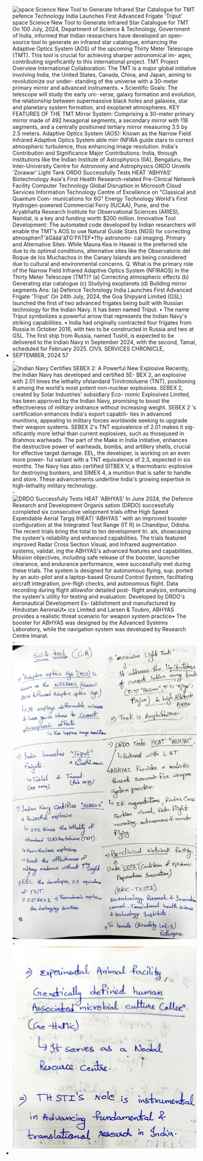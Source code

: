 - ![space Science New Tool to Generate Infrared Star Catalogue for TMT pefence Technology India Launches First Advanced Frigate 'Triput' space Science New Tool to Generate Infrared Star Catalogue for TMT On 100 July, 2024, Department of Science & Technology, Government of India, informed that Indian researchers have developed an open-source tool to generate an infrared star catalogue, enhancing the Adaptive Optics System (AOS) of the upcoming Thirty Meter Telescope (TMT). This tool is crucial for achieving sharper astronomical im- ages, contributing significantly to this international project. TMT Project Overview International Collaboration: The TMT is a major global initiative involving India, the United States, Canada, China, and Japan, aiming to revolutionize our under- standing of the universe with a 30-meter primary mirror and advanced instruments. • Scientific Goals: The telescope will study the early uni- verse, galaxy formation and evolution, the relationship between supermassive black holes and galaxies, star and planetary system formation, and exoplanet atmospheres. KEY FEATURES OF THE TMT Mirror System: Comprising a 30-meter primary mirror made of 492 hexagonal segments, a secondary mirror with 118 segments, and a centrally positioned tertiary mirror measuring 3.5 by 2.5 meters. Adaptive Optics System (AOS): Known as the Narrow Field Infrared Adaptive Optics System able mirr (NFIRA guide stars to correct atmospheric turbulence, thus enhancing image resolution. India's Contribution and Significance Major Contributions: India, through institutions like the Indian Institute of Astrophysics (IIA), Bengaluru, the Inter-University Centre for Astronomy and Astrophysics ORDO Unveils 'Zorawar' Light Tank ORDO Successfully Tests HEAT 'ABHYAS' Biotechnology Asia's First Health Research-related Pre-Clinical Network Facility Computer Technology Global Disruption in Microsoft Cloud Services Information Technology Centre of Excellence on "Classical and Quantum Com- munications for 6G" Energy Technology World's First Hydrogen-powered Commercial Ferry (IUCAA), Pune, and the Aryabhatta Research Institute for Observational Sciences (ARIES), Nainital, is a key and funding worth $200 million. Innovative Tool Development: The automated code developed by Indian researchers will enable the TMT's AOS to use Natural Guide Stars (NGS) for correcting atmosphenT'äGäää'äTG'FfiTEF•11ty astronomi- cal imaging. Primary and Alternative Sites: While Mauna Kea in Hawaii is the preferred site due to its optimal conditions, alternative sites like the Observatorio del Roque de los Muchachos in the Canary Islands are being considered due to cultural and environmental concerns. Q. What is the primary role of the Narrow Field Infrared Adaptive Optics System (NFIRAOS) in the Thirty Meter Telescope (TMT)? (a) Correcting atmospheric effects (b) Generating star catalogue (c) Studying exoplanets (d) Building mirror segments Ans: (a) Defence Technology India Launches First Advanced Frigate 'Triput' On 24th July, 2024, the Goa Shipyard Limited (GSL) launched the first of two advanced frigates being built with Russian technology for the Indian Navy. It has been named Triput. • The name Triput symbolizes a powerful arrow that represents the Indian Navy's striking capabilities. • India had originally contracted four frigates from Russia in October 2016, with two to be constructed in Russia and two at GSL. The first ship from Russia, named Tushil, is expected to be delivered to the Indian Navy in September 2024, with the second, Tamal, scheduled for February 2025. CIVIL SERVICES CHRONICLE, SEPTEMBER, 2024 57 ](Exported%20image%2020250424103905-0.jpeg) - ![Indian Navy Certifies SEBEX 2: A Powerful New Explosive Recently, the Indian Navy has developed and certified SE- BEX 2, an explosive with 2.01 times the lethality ofstandard Trinitrotoluene (TNT), positioning it among the world's most potent non-nuclear explosives. SEBEX 2, created by Solar Industries' subsidiary Eco- nomic Explosives Limited, has been approved by the Indian Navy, promising to boost the effectiveness of military ordnance without increasing weight. SEBEX 2 's certification enhances India's export capabili- ties in advanced munitions, appealing to military forces worldwide seeking to upgrade their weapon systems. SEBEX 2's TNT equivalence of 2.01 makes it sig- nificantly more lethal than current explosives, such as thosejused in Brahmos warheads. The part of the Make in India initiative, enhances the destructive power of warheads, bombs, and artillery shells, crucial for effective target damage. EEL, the developer, is working on an even more power- ful variant with a TNT equivalence of 2.3, expected in six months. The Navy has also certified SITBEX V, a thermobaric explosive for destroying bunkers, and SIMEX 4, a munition that is safer to handle and store. These advancements underline India's growing expertise in high-lethality military technology. ](Exported%20image%2020250424103907-1.jpeg) - ![DRDO Successfully Tests HEAT 'ABHYAS' In June 2024, the Defence Research and Development Organis sation (DRDO) successfully cornpleted six consecutive velopment trials ofthe High Speed Expendable Aerial Targq (HEAT) 'ABHYAS ' with an improved booster configuration at the Integrated Test Range (IT R) in Chandipur, Odisha. The recent trials bring the total to ten development tri. als, showcasing the system's reliability and enhanced capabilities. The trials featured improved Radar Cross Section Visual, and Infrared augmentation systems, validat. ing the ABHYAS's advanced features and capabilities. Mission objectives, including safe release of the booster, launcher clearance, and endurance performance, were successfully met during these trials. The system is designed for autonomous flying, sup. ported by an auto-pilot and a laptop-based Ground Control System, facilitating aircraft integration, pre-fligh checks, and autonomous flight. Data recording during flight allowsfor detailed post- flight analysis, enhancing the system's utility for testing and evaluation. Developed by DRDO's Aeronautical Development Es- tablishment and manufactured by Hindustan AeronaUt• ics Limited and Larsen & Toubro, ABHYAS provides a realistic threat scenario for weapon system practice• The booster for ABHYAS was designed by the Advanced Systems Laboratory, while the navigation system was developed by Research Centre Imarat. ](Exported%20image%2020250424103909-2.jpeg) - ![つ 鬥 "%/dxa 。 、 ~ 1 。 ~ 生 G TX ヨ 9 ユ て s を ( 工 主 9 け 亠 ー っ 可 ゴ 創 ユ 十 あ 尸 ~ 尸 っ ョ ョ 甲 . 当 下 一 平 。 の dB つ , 岬 ↓ ヂ 。 つ 。 。 十 に 卩 に 」 。 爿 ~ ・ カ , 。 卩 。 卩 罅 ~ 。 卩 勹 ・ 0 ュ フ ~ 。 辟 尸 ー ユ ( 発 冖 せ ー 5 ド れ 广 を を ド 上 負 ュ を フ 怦 十 ツ 匀 。 v 刀 ュ ヤ 社 0 (J 0 ア の C' 平 50W ュ せ " ル ” 。 50U ](Exported%20image%2020250424103914-3.jpeg) - ![-s مهA الأعما هط ستلل eeالاء) تصع/ عمصهو عكل اص و: اتك مد الص لهك-مصما ة Alt-I أcص-لR اهومتلماهههيي لمعحعمة In فه- ](Exported%20image%2020250424103916-4.jpeg)
-